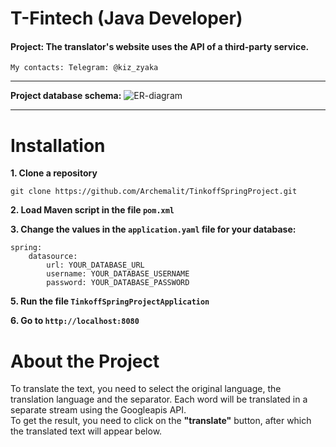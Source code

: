 # T-Fintech (Java Developer)
#### Project: The translator's website uses the API of a third-party service.
```My contacts: Telegram: @kiz_zyaka```
___
__Project database schema:__
![ER-diagram](https://github.com/Archemalit/TinkoffSpringProject/blob/develop/database.jpg)
___
# Installation

**1. Clone a repository**

```
git clone https://github.com/Archemalit/TinkoffSpringProject.git 
```

**2. Load Maven script in the file ```pom.xml```**

**3. Change the values in the ```application.yaml``` file for your database:**

```
spring:
    datasource:
        url: YOUR_DATABASE_URL
        username: YOUR_DATABASE_USERNAME
        password: YOUR_DATABASE_PASSWORD
```

**5. Run the file ```TinkoffSpringProjectApplication```**

**6. Go to ```http://localhost:8080```**

# About the Project

To translate the text, you need to select the original language, the translation language and the separator. Each word will be translated in a separate stream using the Googleapis API. \
To get the result, you need to click on the **"translate"** button, after which the translated text will appear below.